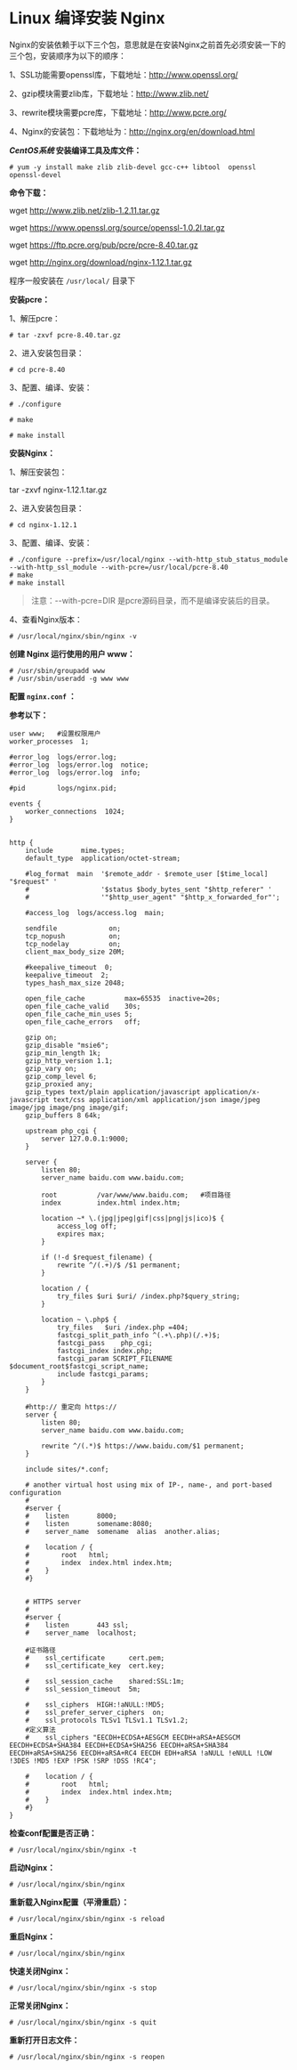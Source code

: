 # Linux 编译安装 Nginx

Nginx的安装依赖于以下三个包，意思就是在安装Nginx之前首先必须安装一下的三个包，安装顺序为以下的顺序：

1、SSL功能需要openssl库，下载地址：http://www.openssl.org/

2、gzip模块需要zlib库，下载地址：http://www.zlib.net/

3、rewrite模块需要pcre库，下载地址：http://www.pcre.org/

4、Nginx的安装包：下载地址为：http://nginx.org/en/download.html

**_CentOS系统_ 安装编译工具及库文件：**

    # yum -y install make zlib zlib-devel gcc-c++ libtool  openssl openssl-devel

**命令下载：**

wget http://www.zlib.net/zlib-1.2.11.tar.gz

wget https://www.openssl.org/source/openssl-1.0.2l.tar.gz

wget https://ftp.pcre.org/pub/pcre/pcre-8.40.tar.gz

wget http://nginx.org/download/nginx-1.12.1.tar.gz

程序一般安装在 `/usr/local/` 目录下

**安装pcre：**

1、解压pcre：

    # tar -zxvf pcre-8.40.tar.gz

2、进入安装包目录：

    # cd pcre-8.40

3、配置、编译、安装：

    # ./configure

    # make

    # make install

**安装Nginx：**

1、解压安装包：

tar -zxvf nginx-1.12.1.tar.gz

2、进入安装包目录：

    # cd nginx-1.12.1

3、配置、编译、安装：

    # ./configure --prefix=/usr/local/nginx --with-http_stub_status_module --with-http_ssl_module --with-pcre=/usr/local/pcre-8.40
    # make
    # make install

> 注意：--with-pcre=DIR 是pcre源码目录，而不是编译安装后的目录。

4、查看Nginx版本：

    # /usr/local/nginx/sbin/nginx -v

**创建 Nginx 运行使用的用户 www：**

    # /usr/sbin/groupadd www
    # /usr/sbin/useradd -g www www

**配置 `nginx.conf` ：**

**参考以下：**
```
user www;   #设置权限用户
worker_processes  1;

#error_log  logs/error.log;
#error_log  logs/error.log  notice;
#error_log  logs/error.log  info;

#pid        logs/nginx.pid;

events {
    worker_connections  1024;
}


http {
    include       mime.types;
    default_type  application/octet-stream;

    #log_format  main  '$remote_addr - $remote_user [$time_local] "$request" '
    #                  '$status $body_bytes_sent "$http_referer" '
    #                  '"$http_user_agent" "$http_x_forwarded_for"';

    #access_log  logs/access.log  main;

    sendfile             on;
    tcp_nopush           on;
    tcp_nodelay          on;
    client_max_body_size 20M;

    #keepalive_timeout  0;
    keepalive_timeout  2;
    types_hash_max_size 2048;

    open_file_cache          max=65535  inactive=20s;
    open_file_cache_valid    30s;
    open_file_cache_min_uses 5;
    open_file_cache_errors   off;

    gzip on;
    gzip_disable "msie6";
    gzip_min_length 1k;
    gzip_http_version 1.1;
    gzip_vary on;
    gzip_comp_level 6;
    gzip_proxied any;
    gzip_types text/plain application/javascript application/x-javascript text/css application/xml application/json image/jpeg image/jpg image/png image/gif;
    gzip_buffers 8 64k;

    upstream php_cgi {
        server 127.0.0.1:9000;
    }

    server {
        listen 80;
        server_name baidu.com www.baidu.com;

        root          /var/www/www.baidu.com;   #项目路径
		index         index.html index.htm;

		location ~* \.(jpg|jpeg|gif|css|png|js|ico)$ {
			access_log off;
			expires max;
		}

		if (!-d $request_filename) {
			rewrite ^/(.+)/$ /$1 permanent;
		}

		location / {
			try_files $uri $uri/ /index.php?$query_string;
		}

		location ~ \.php$ {
			try_files   $uri /index.php =404;
			fastcgi_split_path_info ^(.+\.php)(/.+)$;
			fastcgi_pass    php_cgi;
			fastcgi_index index.php;
			fastcgi_param SCRIPT_FILENAME $document_root$fastcgi_script_name;
			include fastcgi_params;
		}
    }

    #http:// 重定向 https://
    server {
        listen 80;
        server_name baidu.com www.baidu.com;

        rewrite ^/(.*)$ https://www.baidu.com/$1 permanent;
    }

    include sites/*.conf;

    # another virtual host using mix of IP-, name-, and port-based configuration
    #
    #server {
    #    listen       8000;
    #    listen       somename:8080;
    #    server_name  somename  alias  another.alias;

    #    location / {
    #        root   html;
    #        index  index.html index.htm;
    #    }
    #}


    # HTTPS server
    #
    #server {
    #    listen       443 ssl;
    #    server_name  localhost;

    #证书路径
    #    ssl_certificate      cert.pem;
    #    ssl_certificate_key  cert.key;

    #    ssl_session_cache    shared:SSL:1m;
    #    ssl_session_timeout  5m;

    #    ssl_ciphers  HIGH:!aNULL:!MD5;
    #    ssl_prefer_server_ciphers  on;
	#    ssl_protocols TLSv1 TLSv1.1 TLSv1.2;
	#定义算法
	#    ssl_ciphers "EECDH+ECDSA+AESGCM EECDH+aRSA+AESGCM EECDH+ECDSA+SHA384 EECDH+ECDSA+SHA256 EECDH+aRSA+SHA384 EECDH+aRSA+SHA256 EECDH+aRSA+RC4 EECDH EDH+aRSA !aNULL !eNULL !LOW !3DES !MD5 !EXP !PSK !SRP !DSS !RC4";

    #    location / {
    #        root   html;
    #        index  index.html index.htm;
    #    }
    #}
}
```

**检查conf配置是否正确：**

    # /usr/local/nginx/sbin/nginx -t

**启动Nginx：**

    # /usr/local/nginx/sbin/nginx

**重新载入Nginx配置（平滑重启）：**

    # /usr/local/nginx/sbin/nginx -s reload

**重启Nginx：**

    # /usr/local/nginx/sbin/nginx

**快速关闭Nginx：**

    # /usr/local/nginx/sbin/nginx -s stop

**正常关闭Nginx：**

    # /usr/local/nginx/sbin/nginx -s quit

**重新打开日志文件：**

    # /usr/local/nginx/sbin/nginx -s reopen

